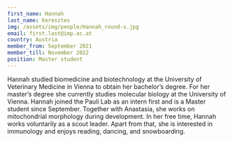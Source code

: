 ```yaml
---
first_name: Hannah
last_name: Keresztes
img: /assets/img/people/Hannah_round-s.jpg
email: first.last@imp.ac.at
country: Austria
member_from: September 2021
member_till: November 2022
position: Master student
---
```

Hannah studied biomedicine and biotechnology at the University of Veterinary Medicine in Vienna to obtain her bachelor’s degree. For her master’s degree she currently studies molecular biology at the University of Vienna. Hannah joined the Pauli Lab as an intern first and is a Master student since September. Together with Anastasia, she works on mitochondrial morphology during development. In her free time, Hannah works voluntarily as a scout leader. Apart from that, she is interested in immunology and enjoys reading, dancing, and snowboarding. 
